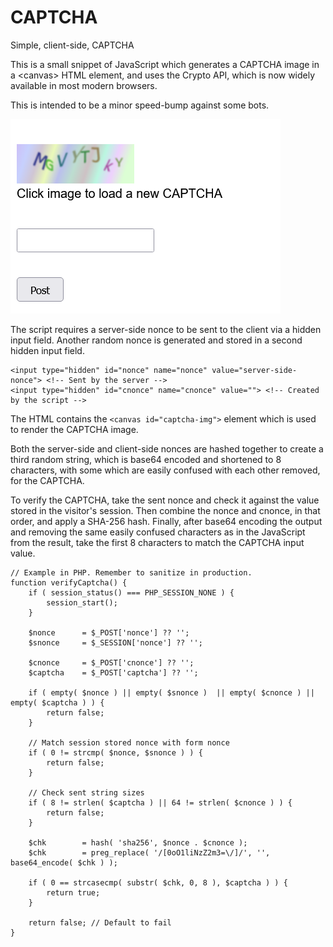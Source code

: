 # CAPTCHA
Simple, client-side, CAPTCHA

This is a small snippet of JavaScript which generates a CAPTCHA image in a \<canvas\> HTML element, and uses the Crypto API, which is now widely available in most modern browsers. 

This is intended to be a minor speed-bump against some bots.

![captcha-form](https://raw.githubusercontent.com/cypnk/CAPTCHA/refs/heads/main/captcha-form.png)

The script requires a server-side nonce to be sent to the client via a hidden input field. Another random nonce is generated and stored in a second hidden input field.
```
<input type="hidden" id="nonce" name="nonce" value="server-side-nonce"> <!-- Sent by the server -->
<input type="hidden" id="cnonce" name="cnonce" value=""> <!-- Created by the script -->
```
The HTML contains the ```<canvas id="captcha-img">``` element which is used to render the CAPTCHA image.

Both the server-side and client-side nonces are hashed together to create a third random string, which is base64 encoded and shortened to 8 characters, with some which are easily confused with each other removed, for the CAPTCHA.

To verify the CAPTCHA, take the sent nonce and check it against the value stored in the visitor's session. Then combine the nonce and cnonce, in that order, and apply a SHA-256 hash. Finally, after base64 encoding the output and removing the same easily confused characters as in the JavaScript from the result, take the first 8 characters to match the CAPTCHA input value. 
```
// Example in PHP. Remember to sanitize in production.
function verifyCaptcha() {
	if ( session_status() === PHP_SESSION_NONE ) {
		session_start();
	}
	
	$nonce		= $_POST['nonce'] ?? '';
	$snonce		= $_SESSION['nonce'] ?? '';
	
	$cnonce		= $_POST['cnonce'] ?? '';
	$captcha	= $_POST['captcha'] ?? '';
	
	if ( empty( $nonce ) || empty( $snonce )  || empty( $cnonce ) || empty( $captcha ) ) {
		return false;
	}

	// Match session stored nonce with form nonce
	if ( 0 != strcmp( $nonce, $snonce ) ) {
		return false;
	}

	// Check sent string sizes
	if ( 8 != strlen( $captcha ) || 64 != strlen( $cnonce ) ) {
		return false;
	}
	
	$chk		= hash( 'sha256', $nonce . $cnonce );
	$chk		= preg_replace( '/[0oO1liNzZ2m3=\/]/', '', base64_encode( $chk ) );
	
	if ( 0 == strcasecmp( substr( $chk, 0, 8 ), $captcha ) ) {
		return true;
	}
	
	return false; // Default to fail
}
```
